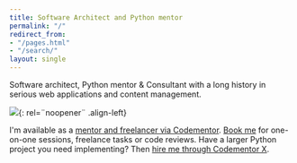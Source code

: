 ```yaml
---
title: Software Architect and Python mentor
permalink: "/"
redirect_from:
- "/pages.html"
- "/search/"
layout: single
---
```


Software architect, Python mentor & Consultant with a long history in serious web applications and content management.

[![](https://assets.codementor.io/cmx-dev-badge.svg)](https://www.codementor.io/freelance-developers/python?utm_source=certified_badge&referral=mjpieters-1vw2ujpf3q){: rel=¨noopener¨ .align-left}

I'm available as a [mentor and freelancer via Codementor](https://www.codementor.io/mjpieters). [Book me](https://hire.codementor.io?referral=mjpieters-1vw2ujpf3q) for one-on-one sessions, freelance tasks or code reviews. Have a larger Python project you need implementing? Then [hire me through Codementor X](https://www.codementor.io/freelance-developers/python?utm_source=certified_badge&referral=mjpieters-1vw2ujpf3q).